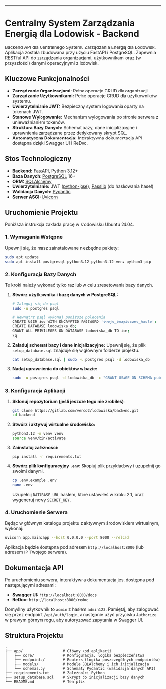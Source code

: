 ---

# Centralny System Zarządzania Energią dla Lodowisk - Backend

Backend API dla Centralnego Systemu Zarządzania Energią dla Lodowisk. Aplikacja została zbudowana przy użyciu FastAPI i PostgreSQL. Zapewnia RESTful API do zarządzania organizacjami, użytkownikami oraz (w przyszłości) danymi operacyjnymi z lodowisk.

## Kluczowe Funkcjonalności

*   **Zarządzanie Organizacjami:** Pełne operacje CRUD dla organizacji.
*   **Zarządzanie Użytkownikami:** Pełne operacje CRUD dla użytkowników systemu.
*   **Uwierzytelnianie JWT:** Bezpieczny system logowania oparty na tokenach JWT.
*   **Stanowe Wylogowanie:** Mechanizm wylogowania po stronie serwera z unieważnianiem tokenów.
*   **Struktura Bazy Danych:** Schemat bazy, dane inicjalizacyjne i uprawnienia zarządzane przez dedykowany skrypt SQL.
*   **Automatyczna Dokumentacja:** Interaktywna dokumentacja API dostępna dzięki Swagger UI i ReDoc.

## Stos Technologiczny

*   **Backend:** [FastAPI](https://fastapi.tiangolo.com/), Python 3.12+
*   **Baza Danych:** [PostgreSQL](https://www.postgresql.org/) 16+
*   **ORM:** [SQLAlchemy](https://www.sqlalchemy.org/)
*   **Uwierzytelnianie:** JWT ([python-jose](https://github.com/mpdavis/python-jose)), [Passlib](https://passlib.readthedocs.io/en/stable/) (do hashowania haseł)
*   **Walidacja Danych:** [Pydantic](https://docs.pydantic.dev/)
*   **Serwer ASGI:** [Uvicorn](https://www.uvicorn.org/)

## Uruchomienie Projektu

Poniższa instrukcja zakłada pracę w środowisku Ubuntu 24.04.

### 1. Wymagania Wstępne

Upewnij się, że masz zainstalowane niezbędne pakiety:
```bash
sudo apt update
sudo apt install postgresql python3.12 python3.12-venv python3-pip
```

### 2. Konfiguracja Bazy Danych

Te kroki należy wykonać tylko raz lub w celu zresetowania bazy danych.

1.  **Stwórz użytkownika i bazę danych w PostgreSQL:**
    ```bash
    # Zaloguj się do psql
    sudo -u postgres psql

    # Wewnątrz psql wykonaj poniższe polecenia
    CREATE USER ice WITH ENCRYPTED PASSWORD 'twoje_bezpieczne_haslo';
    CREATE DATABASE lodowiska_db;
    GRANT ALL PRIVILEGES ON DATABASE lodowiska_db TO ice;
    \q
    ```

2.  **Załaduj schemat bazy i dane inicjalizacyjne:**
    Upewnij się, że plik `setup_database.sql` znajduje się w głównym folderze projektu.
    ```bash
    cat setup_database.sql | sudo -u postgres psql -d lodowiska_db
    ```

3.  **Nadaj uprawnienia do obiektów w bazie:**
    ```bash
    sudo -u postgres psql -d lodowiska_db -c "GRANT USAGE ON SCHEMA public TO ice; GRANT ALL PRIVILEGES ON ALL TABLES IN SCHEMA public TO ice; ALTER DEFAULT PRIVILEGES IN SCHEMA public GRANT ALL PRIVILEGES ON TABLES TO ice; GRANT ALL PRIVILEGES ON ALL SEQUENCES IN SCHEMA public TO ice;"
    ```

### 3. Konfiguracja Aplikacji

1.  **Sklonuj repozytorium (jeśli jeszcze tego nie zrobiłeś):**
    ```bash
    git clone https://gitlab.com/venco2/lodowiska/backend.git
    cd backend
    ```

2.  **Stwórz i aktywuj wirtualne środowisko:**
    ```bash
    python3.12 -m venv venv
    source venv/bin/activate
    ```

3.  **Zainstaluj zależności:**
    ```bash
    pip install -r requirements.txt
    ```

4.  **Stwórz plik konfiguracyjny `.env`:**
    Skopiuj plik przykładowy i uzupełnij go swoimi danymi.
    ```bash
    cp .env.example .env
    nano .env
    ```
    Uzupełnij `DATABASE_URL` hasłem, które ustawiłeś w kroku 2.1, oraz wygeneruj nowy `SECRET_KEY`.

### 4. Uruchomienie Serwera

Będąc w głównym katalogu projektu z aktywnym środowiskiem wirtualnym, wykonaj:
```bash
uvicorn app.main:app --host 0.0.0.0 --port 8000 --reload
```
Aplikacja będzie dostępna pod adresem `http://localhost:8000` (lub adresem IP Twojego serwera).

## Dokumentacja API

Po uruchomieniu serwera, interaktywna dokumentacja jest dostępna pod następującymi adresami:
*   **Swagger UI:** `http://localhost:8000/docs`
*   **ReDoc:** `http://localhost:8000/redoc`

Domyślny użytkownik to `admin` z hasłem `admin123`. Pamiętaj, aby zalogować się przez endpoint `/api/auth/login`, a następnie użyć przycisku `Authorize` w prawym górnym rogu, aby autoryzować zapytania w Swagger UI.

## Struktura Projektu

```
.
├── app/                  # Główny kod aplikacji
│   ├── core/             # Konfiguracja, logika bezpieczeństwa
│   ├── endpoints/        # Routers (logika poszczególnych endpointów)
│   ├── models/           # Modele SQLAlchemy i ich inicjalizacja
│   └── schemas.py        # Schematy Pydantic (walidacja danych API)
├── requirements.txt      # Zależności Python
├── setup_database.sql    # Skrypt do inicjalizacji bazy danych
└── README.md             # Ten plik
```
